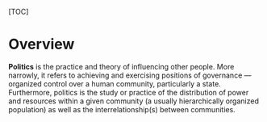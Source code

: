 [TOC]

# Overview
**Politics** is the practice and theory of influencing other people. More narrowly, it refers to achieving and exercising positions of governance — organized control over a human community, particularly a state. Furthermore, politics is the study or practice of the distribution of power and resources within a given community (a usually hierarchically organized population) as well as the interrelationship(s) between communities.
